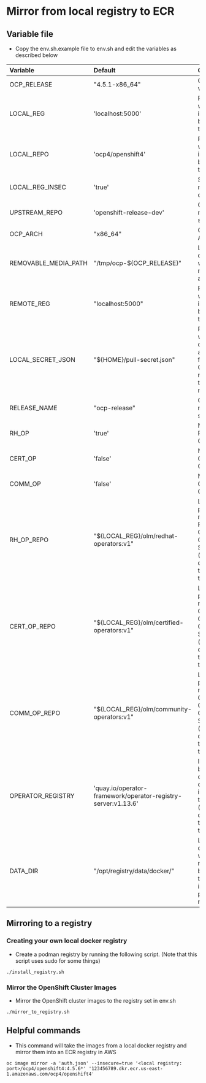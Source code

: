 
# Mirror from local registry to ECR

## Variable file

- Copy the env.sh.example file to env.sh and edit the variables as described below

| Variable                                        | Default                                                       | Comments                                                                                                 |
| :---                                            | :---                                                          | :---                                                                                                     |
| OCP_RELEASE                                     | "4.5.1-x86_64"                                                | OpenShift version                                                                                        |
| LOCAL_REG                                       | 'localhost:5000'                                              | Registry where the images will be pushed to                                                              |
| LOCAL_REPO                                      | 'ocp4/openshift4'                                             | Repository where the images will be pushed to                                                            |
| LOCAL_REG_INSEC                                 | 'true'                                                        | SSL secure registry option                                                                               |
| UPSTREAM_REPO                                   | 'openshift-release-dev'                                       | OpenShift release stream                                                                                 |
| OCP_ARCH                                        | "x86_64"                                                      | OpenShift Architecture                                                                                   |
| REMOVABLE_MEDIA_PATH                            | "/tmp/ocp-${OCP_RELEASE}"                                     | Local directory when mirroring to a directory                                                            |
| REMOTE_REG                                      | "localhost:5000"                                              | Registry where the images will be pushed to                                                              |
| LOCAL_SECRET_JSON                               | "${HOME}/pull-secret.json"                                    | Pull secret which contains auth tokens for both the OpenShift repos and the private repo                 |
| RELEASE_NAME                                    | "ocp-release"                                                 | OpenShift release stream                                                                                 |
| RH_OP                                           | 'true'                                                        | Mirror RedHat Operators                                                                                  |
| CERT_OP                                         | 'false'                                                       | Mirror Certified Operators                                                                               |
| COMM_OP                                         | 'false'                                                       | Mirror Community Operators                                                                               |
| RH_OP_REPO                                      | "${LOCAL_REG}/olm/redhat-operators:v1"                        | Location in private registry for RedHat Operator Catalog Source (generally don't need to change this)    |
| CERT_OP_REPO                                    | "${LOCAL_REG}/olm/certified-operators:v1"                     | Location in private registry for Certified Operator Catalog Source (generally don't need to change this) |
| COMM_OP_REPO                                    | "${LOCAL_REG}/olm/community-operators:v1"                     | Location in private registry for Community Operator Catalog Source (generally don't need to change this) |
| OPERATOR_REGISTRY                               | 'quay.io/operator-framework/operator-registry-server:v1.13.6' | Image to build the operator catalog images on top of (generally don't need to change this)               |
| DATA_DIR                                        | "/opt/registry/data/docker/"                                  | Local directory where the registry will be installed to if installing a private registry                 |

## Mirroring to a registry

### Creating your own local docker registry

- Create a podman registry by running the following script. (Note that this script uses sudo for some things)

```
./install_registry.sh
```

### Mirror the OpenShift Cluster Images

- Mirror the OpenShift cluster images to the registry set in env.sh

```
./mirror_to_registry.sh
```

## Helpful commands

 - This command will take the images from a local docker registry and mirror them into an ECR registry in AWS

 ```
 oc image mirror -a 'auth.json' --insecure=true '<local registry: port>/ocp4/openshift4:4.5.6*' '123456789.dkr.ecr.us-east-1.amazonaws.com/ocp4/openshift4'
 ```
